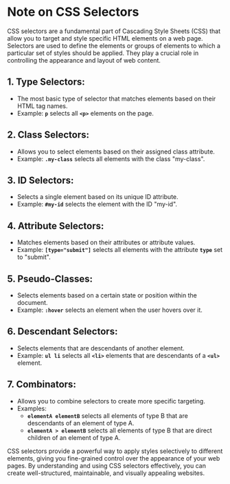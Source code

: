 # Note on CSS Selectors

CSS selectors are a fundamental part of Cascading Style Sheets (CSS) that allow you to target and style specific HTML elements on a web page. Selectors are used to define the elements or groups of elements to which a particular set of styles should be applied. They play a crucial role in controlling the appearance and layout of web content.

## 1. Type Selectors:

- The most basic type of selector that matches elements based on their HTML tag names.
- Example: **`p`** selects all **`<p>`** elements on the page.

## 2. Class Selectors:

- Allows you to select elements based on their assigned class attribute.
- Example: **`.my-class`** selects all elements with the class "my-class".

## 3. ID Selectors:

- Selects a single element based on its unique ID attribute.
- Example: **`#my-id`** selects the element with the ID "my-id".

## 4. Attribute Selectors:

- Matches elements based on their attributes or attribute values.
- Example: **`[type="submit"]`** selects all elements with the attribute **`type`** set to "submit".

## 5. Pseudo-Classes:

- Selects elements based on a certain state or position within the document.
- Example: **`:hover`** selects an element when the user hovers over it.

## 6. Descendant Selectors:

- Selects elements that are descendants of another element.
- Example: **`ul li`** selects all **`<li>`** elements that are descendants of a **`<ul>`** element.

## 7. Combinators:

- Allows you to combine selectors to create more specific targeting.
- Examples:
    - **`elementA elementB`** selects all elements of type B that are descendants of an element of type A.
    - **`elementA > elementB`** selects all elements of type B that are direct children of an element of type A.

CSS selectors provide a powerful way to apply styles selectively to different elements, giving you fine-grained control over the appearance of your web pages. By understanding and using CSS selectors effectively, you can create well-structured, maintainable, and visually appealing websites.
